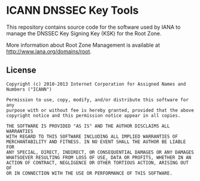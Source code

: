# ICANN DNSSEC Key Tools

This repository contains source code for the software used by IANA to manage
the DNSSEC Key Signing Key (KSK) for the Root Zone.

More information about Root Zone Management is available at
http://www.iana.org/domains/root.

## License

    Copyright (c) 2010-2013 Internet Corporation for Assigned Names and
    Numbers ("ICANN")
    
    Permission to use, copy, modify, and/or distribute this software for any
    purpose with or without fee is hereby granted, provided that the above
    copyright notice and this permission notice appear in all copies.
    
    THE SOFTWARE IS PROVIDED "AS IS" AND THE AUTHOR DISCLAIMS ALL WARRANTIES
    WITH REGARD TO THIS SOFTWARE INCLUDING ALL IMPLIED WARRANTIES OF
    MERCHANTABILITY AND FITNESS. IN NO EVENT SHALL THE AUTHOR BE LIABLE FOR
    ANY SPECIAL, DIRECT, INDIRECT, OR CONSEQUENTIAL DAMAGES OR ANY DAMAGES
    WHATSOEVER RESULTING FROM LOSS OF USE, DATA OR PROFITS, WHETHER IN AN
    ACTION OF CONTRACT, NEGLIGENCE OR OTHER TORTIOUS ACTION, ARISING OUT OF
    OR IN CONNECTION WITH THE USE OR PERFORMANCE OF THIS SOFTWARE.
